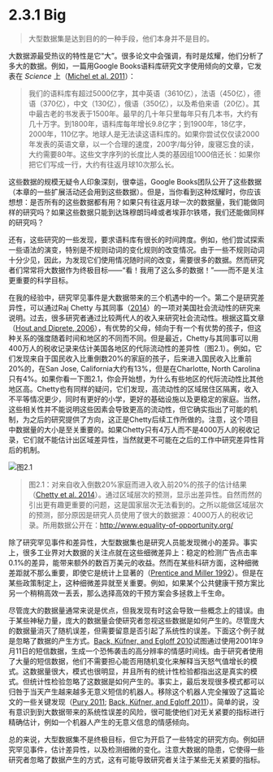 # 2.3.1 Big
> 大型数据集是达到目的的一种手段，他们本身并不是目的。

大数据源最受热议的特性是它“大”。很多论文中会强调，有时是炫耀，他们分析了多大的数据。例如，一篇用Google Books语料库研究文字使用倾向的文章，它发表在 *Science* 上（[Michel et al. 2011](https://doi.org/10.1126/science.1199644)）：
> 我们的语料库有超过5000亿字，其中英语（3610亿），法语（450亿），德语（370亿），中文（130亿），俄语（350亿），以及希伯来语（20亿）。其中最古老的书发表于1500年。最早的几十年只里每年只有几本书，大约有几十万字。到1800年，语料库每年增长9.8亿字；到1900年，18亿字，2000年，110亿字。地球人是无法读这语料库的。如果你尝试仅仅读2000年发表的英语文章，以一个合理的速度，200字/每分钟，废寝忘食的读，大约需要80年。这些文字序列的长度比人类的基因组1000倍还长：如果你把它们写成一行，大约有往返月球10次那么长。

这些数据的规模无疑令人印象深刻，很幸运，Google Books团队公开了这些数据（本章的一些扩展活动还会用到这些数据）。但是，当你看到这种炫耀时，你应该想想：是否所有的这些数据都有用？如果只有往返月球一次的数据量，我们能做同样的研究吗？如果这些数据只能到达珠穆朗玛峰或者埃菲尔铁塔，我们还能做同样的研究吗？

还有，这些研究的一些发现，要求语料库有很长的时间跨度。例如，他们尝试探索一些语法的演变，特别是不规则动词的变化规则的改变情况。由于一些不规则动词十分少见，因此，为发现它们使用情况随时间的改变，需要很多的数据。然而研究者们常常将大数据作为终极目标——“看！我用了这么多的数据！”——而不是关注更重要的科学目标。

在我的经验中，研究罕见事件是大数据带来的三个机遇中的一个。第二个是研究差异性，可以通过Raj Chetty 与其同事（[2014](https://doi.org/10.1093/qje/qju022)）的一项对美国社会流动性的研究来说明。过去，很多研究者通过比较两代人的收入来研究社会流动性。根据这篇文章（[Hout and Diprete, 2006](https://doi.org/10.1016/j.rssm.2005.10.001)），有优势的父母，倾向于有一个有优势的孩子，但这种关系的强度随着时间和地区的不同而不同。但是最近，Chetty与其同事可以用400万人的税收记录来估计美国各地区的代际流动性的差异性（图2.1）。例如，它们发现来自于国民收入比重倒数20%的家庭的孩子，后来进入国民收入比重前20%的，在San Jose, California大约有13%，但是在Charlotte, North Carolina只有4%。如果你看一下图2.1，你会开始想，为什么有些地区的代际流动性比其他地区高。Chetty也有同样的疑问，它们发现，高流动性的区域居住区隔离，收入不平等情况更少，同时有更好的小学，更好的基础设施以及更稳定的家庭。当然，这些相关性并不能说明这些因素会导致更高的流动性，但它确实指出了可能的机制，为之后的研究提供了方向，这正是Chetty后续工作所做的。注意，这个项目中数据量的大小是至关重要的。如果Chetty只有4万人而不是4000万人的税收记录，它们就不能估计出区域差异性，当然就更不可能在之后的工作中研究差异性背后的机制。

![图2.1](https://www.bitbybitbook.com/figures/chapter2/bitbybit2-1_heterogeneity_chetty.png)
> 图2.1：对来自收入倒数20%家庭而进入收入前20%的孩子的估计结果（[Chetty et al. 2014](https://doi.org/10.1093/qje/qju022)）。通过区域层次的预测，显示出差异性。自然而然的引出更有趣更重要的问题，这是国家层次无法看到的。之所以能做区域层次的预测，部分原因是研究人员使用了很大的数据源：4000万人的税收记录。所用数据公开在：http://www.equality-of-opportunity.org/

除了研究罕见事件和差异性，大型数据集也是研究人员能发现微小的差异。事实上，很多工业界对大数据的关注点就在这些细微差异上：稳定的检测广告点击率0.1%的差异，能带来额外的数百万美元的收益。然而在某些科研方面，这种细微差距就不那么重要，即使它是统计上显著的（[Prentice and Miller 1992](https://doi.org/10.1037/0033-2909.112.1.160)）。但是在某些政策制定上，这种细微差异就至关重要。例如，如果某个公共健康干预方案比另一个稍稍高效一丢丢，那么选择高效的干预方案会多拯救上千生命。

尽管庞大的数据量通常来说是优点，但我发现有时这会导致一些概念上的错误。由于某些神秘力量，庞大的数据量会使研究者忽视这些数据是如何产生的。尽管庞大的数据量消灭了随机误差，但需要留意是否引起了系统性的误差。下面这个例子就是忽略了数据的产生方式。[Back, Küfner, and Egloff 2010](https://doi.org/10.1177/0956797610382124)试图通过使用2001年9月11日的短信数据，生成一个恐怖袭击的高分辨率的情感时间线。由于研究者使用了大量的短信数据，他们不需要担心能否用随机变化来解释当天怒气值增长的模式。这数据量很大，模式也很明显，并且所有的统计性检验都指出这是真实的模式。但统计性检验忽略了这数据是如何产生的。事实上，最后发现很多模式都可以归咎于当天产生越来越多无意义短信的机器人。移除这个机器人完全摧毁了这篇论文的一些关键发现（[Pury 2011](https://doi.org/10.1177/0956797611408735); [Back, Küfner, and Egloff 2011](https://doi.org/10.1177/0956797611409592)）。简单的说，没有意识到到大数据带来的系统性误差的风险，很可能使他们对无关紧要的指标进行精确估计，例如一个机器人产生的无意义信息的情感倾向。

总的来说，大型数据集不是终极目标，但它为开启了一些特定的研究方向。例如研究罕见事件，估计差异性，以及检测细微的变化。注意大数据的隐患，它使得一些研究者忽略了数据产生的方式，这有可能导致研究者关注于某些无关紧要的指标。

